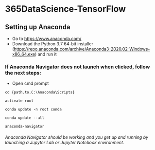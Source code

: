 # 365DataScience-TensorFlow

## Setting up Anaconda
- Go to https://www.anaconda.com/
- Download the Python 3.7 64-bit installer (https://repo.anaconda.com/archive/Anaconda3-2020.02-Windows-x86_64.exe) and run it
### If Anaconda Navigator does not launch when clicked, follow the next steps:
- Open cmd prompt

`cd {path.to.C:\Anaconda\Scripts}`

`activate root`

`conda update -n root conda`

`conda update --all`

`anaconda-navigator`


###### Anaconda Navigator should be working and you get up and running by launching a Jupyter Lab or Jupyter Notebook environment.
